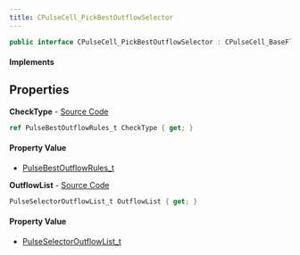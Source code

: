 ```yaml
---
title: CPulseCell_PickBestOutflowSelector
---
```


```csharp
public interface CPulseCell_PickBestOutflowSelector : CPulseCell_BaseFlow, CPulseCell_Base, ISchemaClass<CPulseCell_Base>, ISchemaClass<CPulseCell_BaseFlow>, ISchemaClass<CPulseCell_PickBestOutflowSelector>, ISchemaField, ISchemaClass, INativeHandle
```

#### Implements

## Properties

**CheckType** - [Source Code](https://github.com/swiftly-solution/swiftlys2/blob/main/managed/src/SwiftlyS2.Generated/Schemas/Interfaces/CPulseCell_PickBestOutflowSelector.cs#L16)

```csharp
ref PulseBestOutflowRules_t CheckType { get; }
```

#### Property Value

- [PulseBestOutflowRules_t](/docs/api/shared/schemadefinitions/pulsebestoutflowrules_t)

**OutflowList** - [Source Code](https://github.com/swiftly-solution/swiftlys2/blob/main/managed/src/SwiftlyS2.Generated/Schemas/Interfaces/CPulseCell_PickBestOutflowSelector.cs#L18)

```csharp
PulseSelectorOutflowList_t OutflowList { get; }
```

#### Property Value

- [PulseSelectorOutflowList_t](/docs/api/shared/schemadefinitions/pulseselectoroutflowlist_t)


